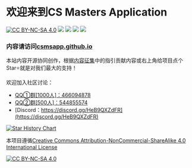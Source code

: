 # 欢迎来到CS Masters Application

[![CC BY-NC-SA 4.0][cc-by-nc-sa-shield]][cc-by-nc-sa] [![](https://img.shields.io/github/stars/csmsapp/csmsapp.github.io.svg)](https://github.com/csmsapp/csmsapp.github.io/stargazers) [![](https://img.shields.io/github/forks/csmsapp/csmsapp.github.io.svg)](https://github.com/csmsapp/csmsapp.github.io/network/members) [![](https://img.shields.io/github/commit-activity/y/csmsapp/csmsapp.github.io)](https://github.com/csmsapp/csmsapp.github.io/graphs/commit-activity) [![](https://img.shields.io/badge/Application-CS%20Masters-9cf)](https://csmsapp.github.io/)

### 内容请访问[csmsapp.github.io](https://csmsapp.github.io/)

本站内容开源协同创作，根据[内容征集](内容征集.md)中的指引贡献内容或右上角给项目点个Star:star:就是对我们最大的支持！

欢迎加入社区讨论：
* [QQ①群[1000人]：466094878](https://jq.qq.com/?_wv=1027&k=yAmXwWYl)
* [QQ②群[500人]：544855574](https://jq.qq.com/?_wv=1027&k=ujTUjy2N)
* [Discord：https://discord.gg/HeB9QXZdFR](https://discord.gg/HeB9QXZdFR)

[![Star History Chart](https://api.star-history.com/svg?repos=csmsapp/csmsapp.github.io&type=Date)](https://star-history.com/#csmsapp/csmsapp.github.io&Date) 

本项目遵循[Creative Commons Attribution-NonCommercial-ShareAlike 4.0 International License][cc-by-nc-sa]

[![CC BY-NC-SA 4.0][cc-by-nc-sa-image]][cc-by-nc-sa]

[cc-by-nc-sa]: http://creativecommons.org/licenses/by-nc-sa/4.0/
[cc-by-nc-sa-image]: https://licensebuttons.net/l/by-nc-sa/4.0/88x31.png
[cc-by-nc-sa-shield]: https://img.shields.io/badge/License-CC%20BY--NC--SA%204.0-lightgrey.svg

